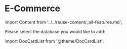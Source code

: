 # E-Commerce

import Content from '../../reuse-content/_all-features.md';

<Content />

 Please select the database you would like to add:

import DocCardList from '@theme/DocCardList';

<DocCardList />

